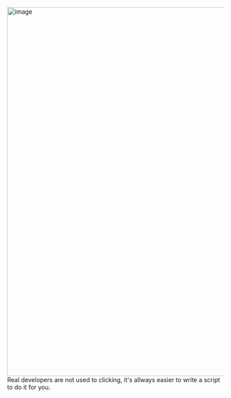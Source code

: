 <img width="856" alt="image" src="https://user-images.githubusercontent.com/2088484/147579993-a5d6a5dc-8cba-4c75-97f4-99221fc4b1ae.png">
Real developers are not used to clicking, it's allways easier to write a script to do it for you.